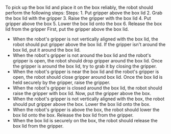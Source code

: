 To pick up the box lid and place it on the box reliably, the robot should perform the following steps:
Steps: 1. Put gripper above the box lid
2. Grab the box lid with the gripper
3. Raise the gripper with the box lid
4. Put gripper above the box
5. Lower the box lid onto the box
6. Release the box lid from the gripper
First, put the gripper above the box lid.
- When the robot's gripper is not vertically aligned with the box lid, the robot should put gripper above the box lid.
If the gripper isn't around the box lid, put it around the box lid.
- When the robot's gripper is not around the box lid and the robot's gripper is open, the robot should drop gripper around the box lid.
Once the gripper is around the box lid, try to grab it by closing the gripper.
- When the robot's gripper is near the box lid and the robot's gripper is open, the robot should close gripper around box lid.
Once the box lid is held securely by the gripper, raise the gripper.
- When the robot's gripper is closed around the box lid, the robot should raise the gripper with box lid.
Now, put the gripper above the box.
- When the robot's gripper is not vertically aligned with the box, the robot should put gripper above the box.
Lower the box lid onto the box.
- When the robot's gripper is above the box, the robot should lower the box lid onto the box.
Release the box lid from the gripper.
- When the box lid is securely on the box, the robot should release the box lid from the gripper.
